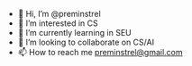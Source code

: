 - 👋 Hi, I’m @preminstrel
- 👀 I’m interested in CS
- 🌱 I’m currently learning in SEU
- 💞️ I’m looking to collaborate on CS/AI
- 📫 How to reach me preminstrel@gmail.com

<!---
preminstrel/preminstrel is a ✨ special ✨ repository because its `README.md` (this file) appears on your GitHub profile.
You can click the Preview link to take a look at your changes.
--->
